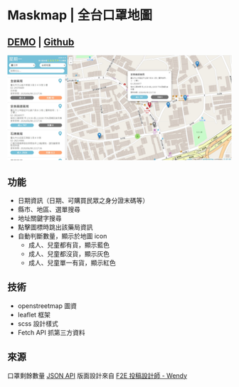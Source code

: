 # Maskmap | 全台口罩地圖
## [DEMO](https://physicx594.github.io/MaskMap/) | [Github](https://github.com/physicx594/MaskMap)
<img src="https://github.com/physicx594/MaskMap/blob/master/README._img.jpg"  width=1000  />

## 功能
  - 日期資訊（日期、可購買民眾之身分證末碼等）
  - 縣市、地區、選單搜尋
  - 地址關鍵字搜尋
  - 點擊圖標時跳出該藥局資訊
  - 自動判斷數量，顯示於地圖 icon
    - 成人、兒童都有貨，顯示藍色
    - 成人、兒童都沒貨，顯示灰色
    - 成人、兒童單一有貨，顯示紅色

## 技術
  - openstreetmap 圖資
  - leaflet 框架
  - scss 設計樣式
  - Fetch API 抓第三方資料 

## 來源
  口罩剩餘數量 [JSON API](https://raw.githubusercontent.com/kiang/pharmacies/master/json/points.json)
  版面設計來自 [F2E 投稿設計師 - Wendy](https://challenge.thef2e.com/user/2259)


